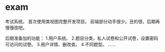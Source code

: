 # exam
考试系统。
首次使用类视图完整开发项目。
前端部分动手很少。丑的很，后期再慢慢改吧。

后期准备加的功能：
1.用户系统。
2.题目分类，私人试卷和公开试卷，设置密码可访问的试卷。
3.用户详情、删改查。
4.不同题型。
……
